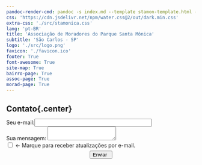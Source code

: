 ```yaml
---
pandoc-render-cmd: pandoc -s index.md --template stamon-template.html -o index.html
css: 'https://cdn.jsdelivr.net/npm/water.css@2/out/dark.min.css'
extra-css: './src/stamonica.css'
lang: 'pt-BR'
title: 'Associação de Moradores do Parque Santa Mônica'
subtitle: 'São Carlos - SP'
logo: './src/logo.png'
favicon: './favicon.ico'
footer: True
font-awesome: True
site-map: True
bairro-page: True
assoc-page: True
morad-page: True
---
```


## Contato{.center}

<form action="" method="POST" target="_blank" style="margin-top: -1em; margin-bottom: 2em; padding-top: 0.7em; padding-bottom: 0.75em;"><input type="hidden" name="_language" value="pt-BR">
  <label>Seu e-mail:<input type="text" name="email" style="width: 62%;">
  </label><br>
  <label>Sua mensagem:
    <textarea name="message"></textarea>
  </label>
  <div>
  <input type="checkbox" id="noticias" name="noticias"><label class="noticias" for="noticias"> ← Marque para receber atualizações por e-mail.</label>
  </div>
  <button type="submit" class="btn btn--large btn--link custom" style="margin-left: auto; margin-right: auto; margin-top: 0.5em; display: block;">Enviar<i class="fas fa-hand-pointer clicable" style="font-size: 0.9em; margin-left: 0.5em; vertical-align: baseline;"></i></button>
</form>





